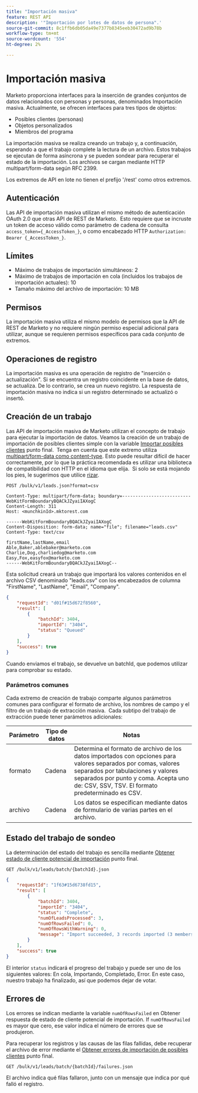 ```yaml
---
title: "Importación masiva"
feature: REST API
description: '"Importación por lotes de datos de persona".'
source-git-commit: 8c1ffb6db05da49e7377b8345eeb30472ad9b78b
workflow-type: tm+mt
source-wordcount: '554'
ht-degree: 2%

---
```



# Importación masiva

Marketo proporciona interfaces para la inserción de grandes conjuntos de datos relacionados con personas y personas, denominados Importación masiva. Actualmente, se ofrecen interfaces para tres tipos de objetos:

- Posibles clientes (personas)
- Objetos personalizados
- Miembros del programa

La importación masiva se realiza creando un trabajo y, a continuación, esperando a que el trabajo complete la lectura de un archivo. Estos trabajos se ejecutan de forma asíncrona y se pueden sondear para recuperar el estado de la importación. Los archivos se cargan mediante HTTP multipart/form-data según RFC 2399.

Los extremos de API en lote no tienen el prefijo &#39;/rest&#39; como otros extremos.

## Autenticación

Las API de importación masiva utilizan el mismo método de autenticación OAuth 2.0 que otras API de REST de Marketo.  Esto requiere que se incruste un token de acceso válido como parámetro de cadena de consulta `access_token={_AccessToken_}`, o como encabezado HTTP `Authorization: Bearer {_AccessToken_}`.

## Límites

- Máximo de trabajos de importación simultáneos: 2
- Máximo de trabajos de importación en cola (incluidos los trabajos de importación actuales): 10
- Tamaño máximo del archivo de importación: 10 MB

## Permisos

La importación masiva utiliza el mismo modelo de permisos que la API de REST de Marketo y no requiere ningún permiso especial adicional para utilizar, aunque se requieren permisos específicos para cada conjunto de extremos.

## Operaciones de registro

La importación masiva es una operación de registro de &quot;inserción o actualización&quot;. Si se encuentra un registro coincidente en la base de datos, se actualiza. De lo contrario, se crea un nuevo registro. La respuesta de importación masiva no indica si un registro determinado se actualizó o insertó.

## Creación de un trabajo

Las API de importación masiva de Marketo utilizan el concepto de trabajo para ejecutar la importación de datos. Veamos la creación de un trabajo de importación de posibles clientes simple con la variable [Importar posibles clientes](https://developer.adobe.com/marketo-apis/api/mapi/#tag/Bulk-Import-Leads/operation/importLeadUsingPOST) punto final.  Tenga en cuenta que este extremo utiliza [multipart/form-data como content-type](https://www.w3.org/Protocols/rfc1341/7_2_Multipart.html). Esto puede resultar difícil de hacer correctamente, por lo que la práctica recomendada es utilizar una biblioteca de compatibilidad con HTTP en el idioma que elija.  Si solo se está mojando los pies, le sugerimos que utilice [rizar](https://curl.se/).

```
POST /bulk/v1/leads.json?format=csv
```

```
Content-Type: multipart/form-data; boundary=--------------------------WebKitFormBoundaryBQACkJZyaiIAXogC
Content-Length: 311
Host: <munchkinId>.mktorest.com
```

```
------WebKitFormBoundaryBQACkJZyaiIAXogC
Content-Disposition: form-data; name="file"; filename="leads.csv"
Content-Type: text/csv

firstName,lastName,email
Able,Baker,ablebaker@marketo.com
Charlie,Dog,charliedog@marketo.com
Easy,Fox,easyfox@marketo.com
------WebKitFormBoundaryBQACkJZyaiIAXogC--
```

Esta solicitud creará un trabajo que importará los valores contenidos en el archivo CSV denominado &quot;leads.csv&quot; con los encabezados de columna &quot;FirstName&quot;, &quot;LastName&quot;, &quot;Email&quot;, &quot;Company&quot;.

```json
{
    "requestId": "d01f#15d672f8560",
    "result": [
        {
            "batchId": 3404,
            "importId": "3404",
            "status": "Queued"
        }
    ],
    "success": true
}
```

Cuando enviamos el trabajo, se devuelve un batchId, que podemos utilizar para comprobar su estado.

### Parámetros comunes

Cada extremo de creación de trabajo comparte algunos parámetros comunes para configurar el formato de archivo, los nombres de campo y el filtro de un trabajo de extracción masiva.  Cada subtipo del trabajo de extracción puede tener parámetros adicionales:

| Parámetro | Tipo de datos | Notas |
|---|---|---|
| formato | Cadena | Determina el formato de archivo de los datos importados con opciones para valores separados por comas, valores separados por tabulaciones y valores separados por punto y coma. Acepta uno de: CSV, SSV, TSV. El formato predeterminado es CSV. |
| archivo | Cadena | Los datos se especifican mediante datos de formulario de varias partes en el archivo. |


## Estado del trabajo de sondeo

La determinación del estado del trabajo es sencilla mediante [Obtener estado de cliente potencial de importación](https://developer.adobe.com/marketo-apis/api/mapi/#tag/Bulk-Import-Leads/operation/getImportLeadStatusUsingGET) punto final.

```
GET /bulk/v1/leads/batch/{batchId}.json
```

```json
{
    "requestId": "1f63#15d6738fd15",
    "result": [
        {
            "batchId": 3404,
            "importId": "3404",
            "status": "Complete",
            "numOfLeadsProcessed": 3,
            "numOfRowsFailed": 0,
            "numOfRowsWithWarning": 0,
            "message": "Import succeeded, 3 records imported (3 members)"
        }
    ],
    "success": true
}
```

El interior `status` indicará el progreso del trabajo y puede ser uno de los siguientes valores: En cola, Importando, Completado, Error. En este caso, nuestro trabajo ha finalizado, así que podemos dejar de votar.

## Errores de

Los errores se indican mediante la variable `numOfRowsFailed` en Obtener respuesta de estado de cliente potencial de importación. If `numOfRowsFailed` es mayor que cero, ese valor indica el número de errores que se produjeron.

Para recuperar los registros y las causas de las filas fallidas, debe recuperar el archivo de error mediante el [Obtener errores de importación de posibles clientes](https://developer.adobe.com/marketo-apis/api/mapi/#tag/Bulk-Import-Leads/operation/getImportLeadFailuresUsingGET) punto final.

```
GET /bulk/v1/leads/batch/{batchId}/failures.json
```

El archivo indica qué filas fallaron, junto con un mensaje que indica por qué falló el registro.
